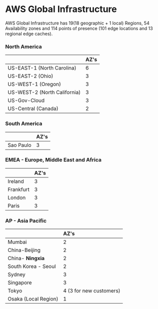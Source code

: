 # AWS Global Infrastructure

AWS Global Infrastructure has 19\(18 geographic + 1 local\) Regions, 54 Availability zones and 114 points of presence \(101 edge locations and 13 regional edge caches\).

### North America

|  | AZ's |
| :--- | :--- |
| US-EAST-1 \(North Carolina\) | 6 |
| US-EAST-2 \(Ohio\) | 3 |
| US-WEST-1 \(Oregon\) | 3 |
| US-WEST-2 \(North California\) | 3 |
| US-Gov-Cloud | 3 |
| US-Central \(Canada\) | 2 |

### South America

|  | AZ's |
| :--- | :--- |
| Sao Paulo | 3 |

### EMEA - Europe, Middle East and Africa

|  | AZ's |
| :--- | :--- |
| Ireland | 3 |
| Frankfurt | 3 |
| London | 3 |
| Paris | 3 |

### AP - Asia Pacific

|  | AZ's |
| :--- | :--- |
| Mumbai | 2 |
| China-Beijing | 2 |
| China- **Ningxia** | 2 |
| South Korea - Seoul | 2 |
| Sydney | 3 |
| Singapore | 3 |
| Tokyo | 4 \(3 for new customers\) |
| Osaka \(Local Region\) | 1 |



